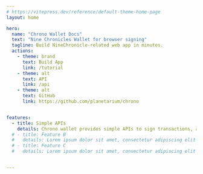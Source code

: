 ```yaml
---
# https://vitepress.dev/reference/default-theme-home-page
layout: home

hero:
  name: "Chrono Wallet Docs"
  text: "Nine Chronicles Wallet for browser signing"
  tagline: Build NineChronicle-related web app in minutes.
  actions:
    - theme: brand
      text: Build App
      link: /tutorial
    - theme: alt
      text: API
      link: /api
    - theme: alt
      text: GitHub
      link: https://github.com/planetarium/chrono


features:
  - title: Simple APIs
    details: Chrono wallet provides simple APIs to sign transactions, actions.
  # - title: Feature B
  #   details: Lorem ipsum dolor sit amet, consectetur adipiscing elit
  # - title: Feature C
  #   details: Lorem ipsum dolor sit amet, consectetur adipiscing elit


---
```


